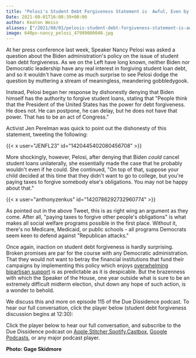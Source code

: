```yaml
---
title: "Pelosi's Student Debt Forgiveness Statement is  Awful, Even by Her Standards"
Date: 2021-08-01T16:08:39+00:00
author: Keaton Weiss
aliases: ["/2021/08/01/pelosis-student-debt-forgiveness-statement-is-awful-even-by-her-standards"]
image: 640px-nancy_pelosi_47999000048.jpg
---
```


At her press conference last week, Speaker Nancy Pelosi was asked a question about the Biden administration's policy on the issue of student loan debt forgiveness. As we on the Left have long known, neither Biden nor Democratic leadership have any real interest in forgiving student loan debt, and so it wouldn't have come as much surprise to see Pelosi dodge the question by muttering a stream of meaningless, meandering gobbledygook.

Instead, Pelosi began her response by dishonestly denying that Biden himself has the authority to forgive student loans, stating that "People think that the President of the United States has the power for debt forgiveness. He does not. He can postpone, he can delay, but he does not have that power. That has to be an act of Congress."

Activist Jen Perelman was quick to point out the dishonesty of this statement, tweeting the following:

{{< x user="JENFL23" id="1420445402080456708" >}}

More shockingly, however, Pelosi, after denying that Biden *could* cancel student loans unilaterally, she essentially made the case that he probably wouldn't even if he could. She continued, "On top of that, suppose your child decided at this time that they didn't want to go to college, but you're paying taxes to forgive somebody else's obligations. You may not be happy about that."

{{< x user="anthonyzenkus" id="1420786292732960774" >}}

As pointed out in the above Tweet, this is as right wing an argument as they come. After all, "paying taxes to forgive other people's obligations" is what makes all social welfare programs possible in the first place. Without it, there's no Medicare, Medicaid, or public schools - all programs Democrats seem keen to defend against "Republican attacks."

Once again, inaction on student debt forgiveness is hardly surprising. Broken promises are par for the course with any Democratic administration. That they would not want to betray the financial institutions that fund their campaigns by implementing this policy which enjoys [overwhelming bipartisan support](https://www.forbes.com/sites/adamminsky/2020/09/25/new-poll-shows-substantial-bipartisan-support-for-student-loan-forgiveness-and-other-relief-for-borrowers/?sh=3e7c24f52b7c) is as predictable as it is despicable. But the brazenness with which the Speaker of the House, one year outside what is sure to be an extremely difficult midterm election, shut down any hope of such action, is a wonder to behold.

We discuss this and more on episode 115 of the Due Dissidence podcast. To hear our full conversation, click the player below (student debt forgiveness discussion begins at 12:30):

Click the player below to hear our full conversation, and subscribe to the Due Dissidence podcast on [Apple,](https://podcasts.apple.com/us/podcast/due-dissidence/id1457244081)[Stitcher](https://www.stitcher.com/podcast/due-dissidence)[,](https://podcasts.apple.com/us/podcast/due-dissidence/id1457244081)[Spotify](https://open.spotify.com/show/3jDky0r8Cg0vlYuORwWhaE)[,](https://podcasts.apple.com/us/podcast/due-dissidence/id1457244081)[Castbox](https://castbox.fm/channel/Due-Dissidence%7D-id2086184?country=us)[,](https://podcasts.apple.com/us/podcast/due-dissidence/id1457244081) [Google Podcasts](https://podcasts.google.com/feed/aHR0cHM6Ly9mZWVkcy5zb3VuZGNsb3VkLmNvbS91c2Vycy9zb3VuZGNsb3VkOnVzZXJzOjYwNjI5Njg0NC9zb3VuZHMucnNz), or any major podcast player.

**Photo: Gage Skidmore**
